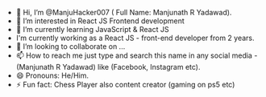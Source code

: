 - 👋 Hi, I’m @ManjuHacker007 ( Full Name: Manjunath R Yadawad).
- 👀 I’m interested in React JS Frontend development
- 🌱 I’m currently learning JavaScript & React JS
- I'm currently working as a React JS - front-end developer from 2 years.
- 💞️ I’m looking to collaborate on ...
- 📫 How to reach me just type and search this name in any social media - (Manjunath R Yadawad) like (Facebook, Instagram etc).
- 😄 Pronouns: He/Him.
- ⚡ Fun fact: Chess Player also content creator (gaming on ps5 etc)

<!---
ManjuHacker007/ManjuHacker007 is a ✨ special ✨ repository because its `README.md` (this file) appears on your GitHub profile.
You can click the Preview link to take a look at your changes.
--->
